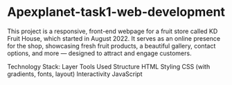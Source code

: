 # Apexplanet-task1-web-development
This project is a responsive, front-end webpage for a fruit store called KD Fruit House, which started in August 2022. It serves as an online presence for the shop, showcasing fresh fruit products, a beautiful gallery, contact options, and more — designed to attract and engage customers.

Technology Stack:
Layer	Tools Used
Structure	HTML
Styling	CSS (with gradients, fonts, layout)
Interactivity	JavaScript
